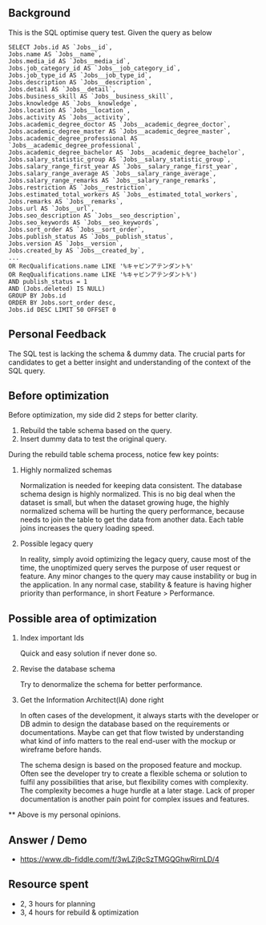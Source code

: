 ## Background

This is the SQL optimise query test.
Given the query as below

```
SELECT Jobs.id AS `Jobs__id`,
Jobs.name AS `Jobs__name`,
Jobs.media_id AS `Jobs__media_id`,
Jobs.job_category_id AS `Jobs__job_category_id`,
Jobs.job_type_id AS `Jobs__job_type_id`,
Jobs.description AS `Jobs__description`,
Jobs.detail AS `Jobs__detail`,
Jobs.business_skill AS `Jobs__business_skill`,
Jobs.knowledge AS `Jobs__knowledge`,
Jobs.location AS `Jobs__location`,
Jobs.activity AS `Jobs__activity`,
Jobs.academic_degree_doctor AS `Jobs__academic_degree_doctor`,
Jobs.academic_degree_master AS `Jobs__academic_degree_master`,
Jobs.academic_degree_professional AS `Jobs__academic_degree_professional`,
Jobs.academic_degree_bachelor AS `Jobs__academic_degree_bachelor`,
Jobs.salary_statistic_group AS `Jobs__salary_statistic_group`,
Jobs.salary_range_first_year AS `Jobs__salary_range_first_year`,
Jobs.salary_range_average AS `Jobs__salary_range_average`,
Jobs.salary_range_remarks AS `Jobs__salary_range_remarks`,
Jobs.restriction AS `Jobs__restriction`,
Jobs.estimated_total_workers AS `Jobs__estimated_total_workers`,
Jobs.remarks AS `Jobs__remarks`,
Jobs.url AS `Jobs__url`,
Jobs.seo_description AS `Jobs__seo_description`,
Jobs.seo_keywords AS `Jobs__seo_keywords`,
Jobs.sort_order AS `Jobs__sort_order`,
Jobs.publish_status AS `Jobs__publish_status`,
Jobs.version AS `Jobs__version`,
Jobs.created_by AS `Jobs__created_by`,
...
OR RecQualifications.name LIKE '%キャビンアテンダント%'
OR ReqQualifications.name LIKE '%キャビンアテンダント%')
AND publish_status = 1
AND (Jobs.deleted) IS NULL)
GROUP BY Jobs.id
ORDER BY Jobs.sort_order desc,
Jobs.id DESC LIMIT 50 OFFSET 0
```

## Personal Feedback

The SQL test is lacking the schema & dummy data.
The crucial parts for candidates to get a better insight
and understanding of the context of the SQL query.

## Before optimization

Before optimization, my side did 2 steps for better clarity.

1. Rebuild the table schema based on the query.
2. Insert dummy data to test the original query.

During the rebuild table schema process, notice few key points:

1. Highly normalized schemas

   Normalization is needed for keeping data consistent.
   The database schema design is highly normalized. This is no big deal when the dataset is small, but when the dataset growing huge, the highly normalized schema will be hurting the query performance, because needs to join the table to get the data from another data. Each table joins increases the query loading speed.

2. Possible legacy query

   In reality, simply avoid optimizing the legacy query, cause most of the time, the unoptimized query serves the purpose of user request or feature. Any minor changes to the query may cause instability or bug in the application. In any normal case, stability & feature is having higher priority than performance, in short Feature > Performance.

## Possible area of optimization

1. Index important Ids

   Quick and easy solution if never done so.

2. Revise the database schema

   Try to denormalize the schema for better performance.

3. Get the Information Architect(IA) done right

   In often cases of the development, it always starts with the developer or DB admin to design the database based on the requirements or documentations. Maybe can get that flow twisted by understanding what kind of info matters to the real end-user with the mockup or wireframe before hands.

   The schema design is based on the proposed feature and mockup. Often see the developer try to create a flexible schema or solution to fulfil any possibilities that arise, but flexibility comes with complexity. The complexity becomes a huge hurdle at a later stage. Lack of proper documentation is another pain point for complex issues and features.

\*\* Above is my personal opinions.

## Answer / Demo

- https://www.db-fiddle.com/f/3wLZj9cSzTMGQGhwRirnLD/4

## Resource spent

- 2, 3 hours for planning
- 3, 4 hours for rebuild & optimization
